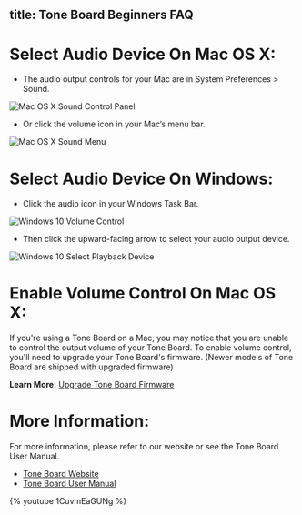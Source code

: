 title: Tone Board Beginners FAQ
---

# Select Audio Device On Mac OS X:

* The audio output controls for your Mac are in System Preferences > Sound.

![Mac OS X Sound Control Panel](/images/toneboard/tb_faq_01.jpg)

* Or click the volume icon in your Mac’s menu bar.

![Mac OS X Sound Menu](/images/toneboard/tb_faq_02.jpg)

# Select Audio Device On Windows:

* Click the audio icon in your Windows Task Bar.

![Windows 10 Volume Control](/images/toneboard/tb_faq_03.jpg)

* Then click the upward-facing arrow to select your audio output device.

![Windows 10 Select Playback Device](/images/toneboard/tb_faq_04.jpg)

# Enable Volume Control On Mac OS X:

If you're using a Tone Board on a Mac, you may notice that you are unable to control the output volume of your Tone Board. To enable volume control, you'll need to upgrade your Tone Board's firmware. (Newer models of Tone Board are shipped with upgraded firmware)

**Learn More:**
[Upgrade Tone Board Firmware](https://docs.khadas.com/toneboard/HowtoUpgradeFirmware.html)

# More Information:

For more information, please refer to our website or see the Tone Board User Manual.

* [Tone Board Website](https://www.khadas.com/tone)
* [Tone Board User Manual](https://docs.khadas.com/toneboard/UserManual.html)

{% youtube 1CuvmEaGUNg %}
